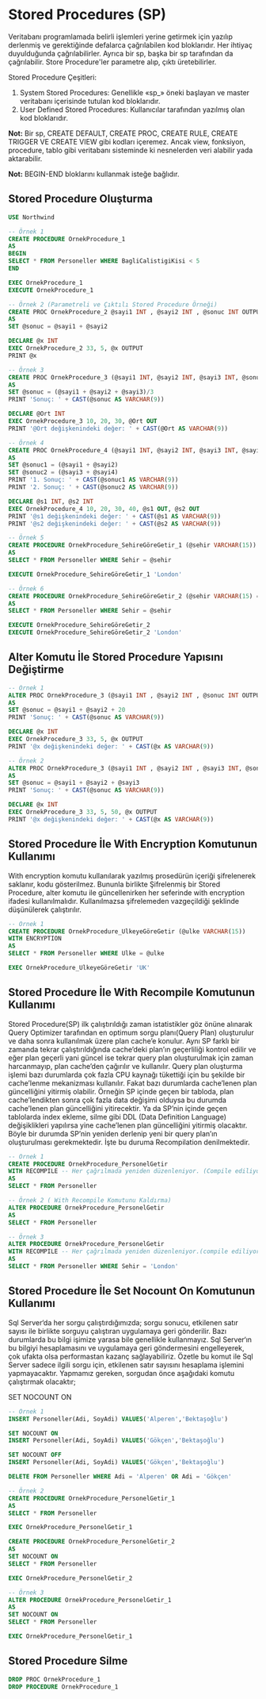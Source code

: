 # Stored Procedures (SP)

Veritabanı programlamada belirli işlemleri yerine getirmek için yazılıp derlenmiş ve gerektiğinde defalarca çağrılabilen kod bloklarıdır. Her ihtiyaç duyulduğunda çağrılabilirler. Ayrıca bir sp, başka bir sp tarafından da çağrılabilir. Store Procedure'ler parametre alıp, çıktı üretebilirler.

Stored Procedure Çeşitleri:

1. System Stored Procedures: Genellikle «sp\_» öneki başlayan ve master veritabanı içerisinde tutulan kod bloklarıdır.
2. User Defined Stored Procedures: Kullanıcılar tarafından yazılmış olan kod bloklarıdır.

**Not:** Bir sp, CREATE DEFAULT, CREATE PROC, CREATE RULE, CREATE TRIGGER VE CREATE VIEW gibi kodları içeremez. Ancak view, fonksiyon, procedure, tablo gibi veritabanı sisteminde ki nesnelerden veri alabilir yada aktarabilir.

**Not:** BEGIN-END bloklarını kullanmak isteğe bağlıdır.

## Stored Procedure Oluşturma

```sql
USE Northwind

-- Örnek 1
CREATE PROCEDURE OrnekProcedure_1
AS
BEGIN
SELECT * FROM Personeller WHERE BagliCalistigiKisi < 5
END

EXEC OrnekProcedure_1
EXECUTE OrnekProcedure_1

-- Örnek 2 (Parametreli ve Çıktılı Stored Procedure Örneği)
CREATE PROC OrnekProcedure_2 @sayi1 INT , @sayi2 INT , @sonuc INT OUTPUT
AS
SET @sonuc = @sayi1 + @sayi2

DECLARE @x INT
EXEC OrnekProcedure_2 33, 5, @x OUTPUT
PRINT @x

-- Örnek 3
CREATE PROC OrnekProcedure_3 (@sayi1 INT, @sayi2 INT, @sayi3 INT, @sonuc INT OUT)
AS
SET @sonuc = (@sayi1 + @sayi2 + @sayi3)/3
PRINT 'Sonuç: ' + CAST(@sonuc AS VARCHAR(9))

DECLARE @Ort INT
EXEC OrnekProcedure_3 10, 20, 30, @Ort OUT
PRINT '@Ort değişkenindeki değer: ' + CAST(@Ort AS VARCHAR(9))

-- Örnek 4
CREATE PROC OrnekProcedure_4 (@sayi1 INT, @sayi2 INT, @sayi3 INT, @sayi4 INT, @sonuc1 INT OUT, @sonuc2 INT OUT)
AS
SET @sonuc1 = (@sayi1 + @sayi2)
SET @sonuc2 = (@sayi3 + @sayi4)
PRINT '1. Sonuç: ' + CAST(@sonuc1 AS VARCHAR(9))
PRINT '2. Sonuç: ' + CAST(@sonuc2 AS VARCHAR(9))

DECLARE @s1 INT, @s2 INT
EXEC OrnekProcedure_4 10, 20, 30, 40, @s1 OUT, @s2 OUT
PRINT '@s1 değişkenindeki değer: ' + CAST(@s1 AS VARCHAR(9))
PRINT '@s2 değişkenindeki değer: ' + CAST(@s2 AS VARCHAR(9))

-- Örnek 5
CREATE PROCEDURE OrnekProcedure_SehireGöreGetir_1 (@sehir VARCHAR(15))
AS
SELECT * FROM Personeller WHERE Sehir = @sehir

EXECUTE OrnekProcedure_SehireGöreGetir_1 'London'

-- Örnek 6
CREATE PROCEDURE OrnekProcedure_SehireGöreGetir_2 (@sehir VARCHAR(15) = 'Seattle')
AS
SELECT * FROM Personeller WHERE Sehir = @sehir

EXECUTE OrnekProcedure_SehireGöreGetir_2
EXECUTE OrnekProcedure_SehireGöreGetir_2 'London'
```

## Alter Komutu İle Stored Procedure Yapısını Değiştirme

```sql
-- Örnek 1
ALTER PROC OrnekProcedure_3 (@sayi1 INT , @sayi2 INT , @sonuc INT OUTPUT)
AS
SET @sonuc = @sayi1 + @sayi2 + 20
PRINT 'Sonuç: ' + CAST(@sonuc AS VARCHAR(9))

DECLARE @x INT
EXEC OrnekProcedure_3 33, 5, @x OUTPUT
PRINT '@x değişkenindeki değer: ' + CAST(@x AS VARCHAR(9))

-- Örnek 2
ALTER PROC OrnekProcedure_3 (@sayi1 INT , @sayi2 INT , @sayi3 INT, @sonuc INT OUTPUT)
AS
SET @sonuc = @sayi1 + @sayi2 + @sayi3
PRINT 'Sonuç: ' + CAST(@sonuc AS VARCHAR(9))

DECLARE @x INT
EXEC OrnekProcedure_3 33, 5, 50, @x OUTPUT
PRINT '@x değişkenindeki değer: ' + CAST(@x AS VARCHAR(9))
```

## Stored Procedure İle With Encryption Komutunun Kullanımı

With encryption komutu kullanılarak yazılmış prosedürün içeriği şifrelenerek saklanır, kodu gösterilmez. Bununla birlikte Şifrelenmiş bir Stored Procedure, alter komutu ile güncellenirken her seferinde with encryption ifadesi kullanılmalıdır. Kullanılmazsa şifrelemeden vazgeçildiği şeklinde düşünülerek çalıştırılır.

```sql
-- Örnek 1
CREATE PROCEDURE OrnekProcedure_UlkeyeGöreGetir (@ulke VARCHAR(15))
WITH ENCRYPTION
AS
SELECT * FROM Personeller WHERE Ulke = @ulke

EXEC OrnekProcedure_UlkeyeGöreGetir 'UK'
```

## Stored Procedure İle With Recompile Komutunun Kullanımı

Stored Procedure(SP) ilk çalıştırıldığı zaman istatistikler göz önüne alınarak Query Optimizer tarafından en optimum sorgu planı(Query Plan) oluşturulur ve daha sonra kullanılmak üzere plan cache’e konulur. Aynı SP farklı bir zamanda tekrar çalıştırıldığında cache’deki plan’ın geçerliliği kontrol edilir ve eğer plan geçerli yani güncel ise tekrar query plan oluşturulmak için zaman harcanmayıp, plan cache’den çağırılır ve kullanılır. Query plan oluşturma işlemi bazı durumlarda çok fazla CPU kaynağı tükettiği için bu şekilde bir cache’lenme mekanizması kullanılır. Fakat bazı durumlarda cache’lenen plan güncelliğini yitirmiş olabilir. Örneğin SP içinde geçen bir tabloda, plan cache’lendikten sonra çok fazla data değişimi olduysa bu durumda cache’lenen plan güncelliğini yitirecektir. Ya da SP’nin içinde geçen tablolarda index ekleme, silme gibi DDL (Data Definition Language) değişiklikleri yapılırsa yine cache’lenen plan güncelliğini yitirmiş olacaktır. Böyle bir durumda SP’nin yeniden derlenip yeni bir query plan’ın oluşturulması gerekmektedir. İşte bu duruma Recompilation denilmektedir.

```sql
-- Örnek 1
CREATE PROCEDURE OrnekProcedure_PersonelGetir
WITH RECOMPILE -- Her çağrılmada yeniden düzenleniyor. (Compile ediliyor.)
AS
SELECT * FROM Personeller

-- Örnek 2 ( With Recompile Komutunu Kaldırma)
ALTER PROCEDURE OrnekProcedure_PersonelGetir
AS
SELECT * FROM Personeller

-- Örnek 3
ALTER PROCEDURE OrnekProcedure_PersonelGetir
WITH RECOMPILE -- Her çağrılmada yeniden düzenleniyor.(compile ediliyor)
AS
SELECT * FROM Personeller WHERE Sehir = 'London'
```

## Stored Procedure İle Set Nocount On Komutunun Kullanımı

Sql Server‘da her sorgu çalıştırdığımızda; sorgu sonucu, etkilenen satır sayısı ile birlikte sorguyu çalıştıran uygulamaya geri gönderilir. Bazı durumlarda bu bilgi işimize yarasa bile genellikle kullanmayız. Sql Server‘ın bu bilgiyi hesaplamasını ve uygulamaya geri göndermesini engelleyerek, çok ufakta olsa performastan kazanç sağlayabiliriz. Özetle bu komut ile Sql Server sadece ilgili sorgu için, etkilenen satır sayısını hesaplama işlemini yapmayacaktır. Yapmamız gereken, sorgudan önce aşağıdaki komutu çalıştırmak olacaktır;

SET NOCOUNT ON

```sql
-- Örnek 1
INSERT Personeller(Adi, SoyAdi) VALUES('Alperen','Bektaşoğlu')

SET NOCOUNT ON
INSERT Personeller(Adi, SoyAdi) VALUES('Gökçen','Bektaşoğlu')

SET NOCOUNT OFF
INSERT Personeller(Adi, SoyAdi) VALUES('Gökçen','Bektaşoğlu')

DELETE FROM Personeller WHERE Adi = 'Alperen' OR Adi = 'Gökçen'

-- Örnek 2
CREATE PROCEDURE OrnekProcedure_PersonelGetir_1
AS
SELECT * FROM Personeller

EXEC OrnekProcedure_PersonelGetir_1

CREATE PROCEDURE OrnekProcedure_PersonelGetir_2
AS
SET NOCOUNT ON
SELECT * FROM Personeller

EXEC OrnekProcedure_PersonelGetir_2

-- Örnek 3
ALTER PROCEDURE OrnekProcedure_PersonelGetir_1
AS
SET NOCOUNT ON
SELECT * FROM Personeller

EXEC OrnekProcedure_PersonelGetir_1
```

## Stored Procedure Silme

```sql
DROP PROC OrnekProcedure_1
DROP PROCEDURE OrnekProcedure_1
```
